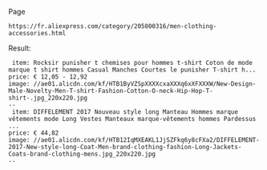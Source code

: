 
Page

    https://fr.aliexpress.com/category/205000316/men-clothing-accessories.html

Result:

     item: Rocksir punisher t chemises pour hommes t-shirt Coton de mode marque t shirt hommes Casual Manches Courtes le punisher T-shirt h...
    price: € 12,05 - 12,92
    image: //ae01.alicdn.com/kf/HTB1ByVZSpXXXXcxaXXXq6xXFXXXW/New-Design-Male-Novelty-Men-T-shirt-Fashion-Cotton-O-neck-Hip-Hop-T-shirt-.jpg_220x220.jpg
    --
     item: DIFFELEMENT 2017 Nouveau style long Manteau Hommes marque vêtements mode Long Vestes Manteaux marque-vêtements hommes Pardessus ...
    price: € 44,82
    image: //ae01.alicdn.com/kf/HTB12IqMXEAKL1JjSZFkq6y8cFXa2/DIFFELEMENT-2017-New-style-long-Coat-Men-brand-clothing-fashion-Long-Jackets-Coats-brand-clothing-mens.jpg_220x220.jpg
    --


